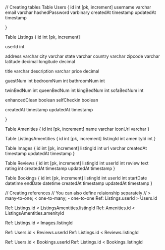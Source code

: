
// Creating tables
Table Users {
  id int [pk, increment] 
  username varchar
  email varchar
  hashedPassword varbinary
  createdAt timestamp
  updatedAt timestamp

}

Table Listings {
  id int [pk, increment]
  
  userId int
  
  address varchar
  city varchar
  state varchar
  country varchar
  zipcode varchar
  latitude decimal
  longitude decimal
  
  title varchar
  description varchar
  price decimal
  
  guestNum int
  bedroomNum int
  bathroomNum int
  
  twinBedNum int
  queenBedNum int
  kingBedNum int
  sofaBedNum int
  
  enhancedClean boolean
  selfCheckin  boolean
  
  
  createdAt timestamp
  updatedAt timestamp

 }
 
 Table Amenities {
  id int [pk, increment] 
  name varchar
  iconUrl varchar
}


 Table ListingsAmentities {
  id int [pk, increment] 
  listingId int
  amenityId int
}


 Table Images {
  id int [pk, increment] 
  listingId int
  url varchar
  createdAt timestamp
  updatedAt timestamp
}

 Table Reviews {
  id int [pk, increment] 
  listingId int
  userId int
  review text
  rating int
  createdAt timestamp
  updatedAt timestamp
}



 Table Bookings {
  id int [pk, increment] 
  listingId int
  userId int
  startDate datetime
  endDate datetime
  createdAt timestamp
  updatedAt timestamp
}

// Creating references
// You can also define relaionship separately
// > many-to-one; < one-to-many; - one-to-one
Ref: Listings.userId > Users.id

Ref: Listings.id < ListingsAmentities.listingId
Ref: Amenities.id < ListingsAmentities.amenityId

Ref: Listings.id < Images.listingId

Ref: Users.id < Reviews.userId
Ref: Listings.id < Reviews.listingId

Ref: Users.id < Bookings.userId
Ref: Listings.id < Bookings.listingId